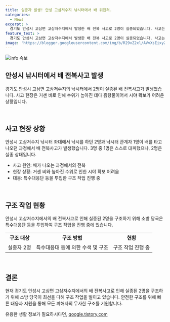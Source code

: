 ```yaml
---
title: 실종자 발생! 안성 고삼저수지 낚시터에서 배 뒤집혀.
categories:
  - News
excerpt: >
  경기도 안성시 고삼면 고삼저수지에서 발생한 배 전복 사고로 2명이 실종되었습니다. 사고는 낚시를 하던 2명과 낚시터 관계자 1명이 타고 있던 배에서 발생했습니다. 현재 거센 비로 인해 수위가 높아진 상황이어서 구조 작업이 어렵지만, 소방 당국은 특수대응단을 투입하여 구조 작업을 진행 중입니다.
feature_text: >
  경기도 안성시 고삼면 고삼저수지에서 발생한 배 전복 사고로 2명이 실종되었습니다. 사고는 낚시를 하던 2명과 낚시터 관계자 1명이 타고 있던 배에서 발생했습니다. 현재 거센 비로 인해 수위가 높아진 상황이어서 구조 작업이 어렵지만, 소방 당국은 특수대응단을 투입하여 구조 작업을 진행 중입니다.
image: 'https://blogger.googleusercontent.com/img/b/R29vZ2xl/AVvXsEixyZcFfHzMRdzZMjFBmAUKJYCLCGyLL1o632UiGVXcaFdKo_bkvkuCioo0uUKlGfBVcT3P84aROyZIXSBEx3Aw5nCQ3pTgDom1WDC4m8eifvWiAmWEEVb4x6G_l8C0QH225ldMjyaFvpxGEBGNO37VmDTDMHGhJPq73UglMfDca1-0aw/s1600/blogspot.png'
---
```


<p><img src="https://blogger.googleusercontent.com/img/b/R29vZ2xl/AVvXsEixyZcFfHzMRdzZMjFBmAUKJYCLCGyLL1o632UiGVXcaFdKo_bkvkuCioo0uUKlGfBVcT3P84aROyZIXSBEx3Aw5nCQ3pTgDom1WDC4m8eifvWiAmWEEVb4x6G_l8C0QH225ldMjyaFvpxGEBGNO37VmDTDMHGhJPq73UglMfDca1-0aw/s1600/blogspot.png" alt="info 속보" /></p>

<h2 data-ke-size="size26">안성시 낚시터에서 배 전복사고 발생</h2>

<p>경기도 안성시 고삼면 고삼저수지의 낚시터에서 2명이 실종된 배 전복사고가 발생했습니다. 사고 현장은 거센 비로 인해 수위가 높아진 데다 흙탕물이어서 시야 확보가 어려운 상황입니다.</p>

<p data-ke-size="size16">&nbsp;</p>

<h2 data-ke-size="size24">사고 현장 상황</h2>

<p>안성시 고삼저수지 낚시터 좌대에서 낚시를 하던 2명과 낚시터 관계자 1명이 배를 타고 나오던 과정에서 배 전복사고가 발생했습니다. 3명 중 1명은 스스로 대피했으나, 2명은 실종 상태입니다.</p>

<ul>
    <li>사고 원인: 배가 나오는 과정에서의 전복</li>
    <li>현장 상황: 거센 비와 높아진 수위로 인한 시야 확보 어려움</li>
    <li>대응: 특수대응단 등을 투입한 구조 작업 진행 중</li>
</ul>

<p data-ke-size="size16">&nbsp;</p>

<h2 data-ke-size="size24">구조 작업 현황</h2>

<p>안성시 고삼저수지에서의 배 전복사고로 인해 실종된 2명을 구조하기 위해 소방 당국은 특수대응단 등을 투입하여 구조 작업을 진행 중에 있습니다. </p>

<table>
    <tr>
        <td style="text-align: center; height: 17px;"><b>구조 대상</b></td>
        <td style="text-align: center; height: 17px;"><b>구조 방법</b></td>
        <td style="text-align: center; height: 17px;"><b>현황</b></td>
    </tr>
    <tr>
        <td style="text-align: center; height: 17px;">실종자 2명</td>
        <td style="text-align: center; height: 17px;">특수대응대 등에 의한 수색 및 구조</td>
        <td style="text-align: center; height: 17px;">구조 작업 진행 중</td>
    </tr>
</table>

<p data-ke-size="size16">&nbsp;</p>

<h2 data-ke-size="size24">결론</h2>

<p>현재 경기도 안성시 고삼면 고삼저수지에서의 배 전복사고로 인해 실종된 2명을 구조하기 위해 소방 당국이 최선을 다해 구조 작업을 벌이고 있습니다. 안전한 구조를 위해 빠른 대응과 지원을 통해 모든 피해자의 무사한 구조를 기원합니다.</p>
유용한 생활 정보가 필요하시다면, <a href="https://qoogle.tistory.com" rel="dofollow">qoogle.tistory.com</a>


